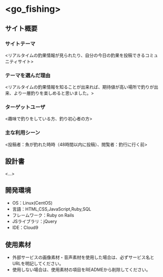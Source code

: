 # <go_fishing>

## サイト概要
### サイトテーマ
<リアルタイムの釣果情報が見られたり、自分の今日の釣果を投稿できるコミュニティサイト>

### テーマを選んだ理由
<リアルタイムの釣果情報を知ることが出来れば、期待値が高い場所で釣りが出来、より一層釣りを楽しめると思いました。>

### ターゲットユーザ
<趣味で釣りをしている方、釣り初心者の方>

### 主な利用シーン
<投稿者：魚が釣れた時時（48時間以内に投稿）、閲覧者：釣行に行く前>

## 設計書
<...>

## 開発環境
- OS：Linux(CentOS)
- 言語：HTML,CSS,JavaScript,Ruby,SQL
- フレームワーク：Ruby on Rails
- JSライブラリ：jQuery
- IDE：Cloud9

## 使用素材
- 外部サービスの画像素材・音声素材を使用した場合は、必ずサービス名とURLを明記してください。
- 使用しない場合は、使用素材の項目をREADMEから削除してください。